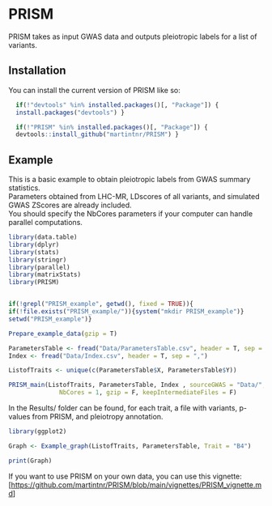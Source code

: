 
<!-- README.md is generated from README.Rmd. Please edit that file -->

# PRISM

<!-- badges: start -->
<!-- badges: end -->

PRISM takes as input GWAS data and outputs pleiotropic labels for a list
of variants.

## Installation

You can install the current version of PRISM like so:

``` r
  if(!"devtools" %in% installed.packages()[, "Package"]) {
  install.packages("devtools") }

  if(!"PRISM" %in% installed.packages()[, "Package"]) {
  devtools::install_github("martintnr/PRISM") }
```

## Example

This is a basic example to obtain pleiotropic labels from GWAS summary
statistics.  
Parameters obtained from LHC-MR, LDscores of all variants, and simulated
GWAS ZScores are already included.  
You should specify the NbCores parameters if your computer can handle
parallel computations.

``` r
library(data.table)
library(dplyr)
library(stats)
library(stringr)
library(parallel)
library(matrixStats)
library(PRISM)


if(!grepl("PRISM_example", getwd(), fixed = TRUE)){
if(!file.exists("PRISM_example/")){system("mkdir PRISM_example")}
setwd("PRISM_example")}

Prepare_example_data(gzip = T)

ParametersTable <- fread("Data/ParametersTable.csv", header = T, sep = ",")
Index <- fread("Data/Index.csv", header = T, sep = ",")

ListofTraits <- unique(c(ParametersTable$X, ParametersTable$Y))

PRISM_main(ListofTraits, ParametersTable, Index , sourceGWAS = "Data/",
              NbCores = 1, gzip = F, keepIntermediateFiles = F)
```

In the Results/ folder can be found, for each trait, a file with
variants, p-values from PRISM, and pleiotropy annotation.

``` r
library(ggplot2)

Graph <- Example_graph(ListofTraits, ParametersTable, Trait = "B4")

print(Graph)
```

If you want to use PRISM on your own data, you can use this vignette:
\[<https://github.com/martintnr/PRISM/blob/main/vignettes/PRISM_vignette.md>\]
